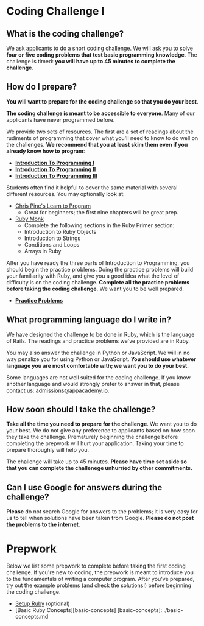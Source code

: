 # Coding Challenge I

## What is the coding challenge?

We ask applicants to do a short coding challenge. We will ask you to
solve **four or five coding problems that test basic programming
knowledge**. The challenge is timed: **you will have up to 45 minutes
to complete the challenge**.

## How do I prepare?

**You will want to prepare for the coding challenge so that you do
your best**.

**The coding challenge is meant to be accessible to everyone**. Many
of our applicants have never programmed before.

We provide two sets of resources. The first are a set of readings
about the rudiments of programming that cover what you'll need to know
to do well on the challenges. **We recommend that you at least skim
them even if you already know how to program**:

* **[Introduction To Programming I][intro-to-programming-1]**
* **[Introduction To Programming II][intro-to-programming-2]**
* **[Introduction To Programming III][intro-to-programming-3]**

[intro-to-programming-1]: ./introduction-to-programming-1.md
[intro-to-programming-2]: ./introduction-to-programming-2.md
[intro-to-programming-3]: ./introduction-to-programming-3.md

Students often find it helpful to cover the same material with several
different resources. You may optionally look at:

* [Chris Pine's Learn to Program][chris-pine]
    * Great for beginners; the first nine chapters will be great prep.
* [Ruby Monk][ruby-monk]
    * Complete the following sections in the Ruby Primer section:
    * Introduction to Ruby Objects
    * Introduction to Strings
    * Conditions and Loops
    * Arrays in Ruby

[chris-pine]: http://filepi.com/i/kF0llED
[ruby-monk]: https://rubymonk.com/learning/books/1-ruby-primer

After you have ready the three parts of Introduction to Programming,
you should begin the practice problems. Doing the practice problems
will build your familiarity with Ruby, and give you a good idea what
the level of difficulty is on the coding challenge. **Complete all the
practice problems before taking the coding challenge**. We want you to
be well prepared.

* **[Practice Problems][practice-problems]**

[practice-problems]: ./practice-problems.md

## What programming language do I write in?

We have designed the challenge to be done in Ruby, which is the
language of Rails. The readings and practice problems we've provided
are in Ruby.

You may also answer the challenge in Python or JavaScript. We will in
no way penalize you for using Python or JavaScript. **You should use
whatever language you are most comfortable with; we want you to do
your best**.

Some languages are not well suited for the coding challenge. If you
know another language and would strongly prefer to answer in that,
please contact us: [admissions@appacademy.io][admissions].

[admissions]: mailto:admissions@appacademy.io

## How soon should I take the challenge?

**Take all the time you need to prepare for the challenge**. We want
you to do your best. We do not give any preference to applicants based
on how soon they take the challenge. Prematurely beginning the
challenge before completing the prepwork will hurt your
application. Taking your time to prepare thoroughly will help you.

The challenge will take up to 45 minutes. **Please have time set aside
so that you can complete the challenege unhurried by other
commitments.**

## Can I use Google for answers during the challenge?

**Please** do not search Google for answers to the problems; it is
very easy for us to tell when solutions have been taken from Google.
**Please do not post the problems to the internet**.

# Prepwork

Below we list some prepwork to complete before taking the first coding
challenge. If you're new to coding, the prepwork is meant to introduce
you to the fundamentals of writing a computer program. After you've
prepared, try out the example problems (and check the solutions!)
before beginning the coding challenge.

* [Setup Ruby][setup] (optional)
* [Basic Ruby Concepts][basic-concepts]
[basic-concepts]: ./basic-concepts.md

[setup]: ./setup.md
